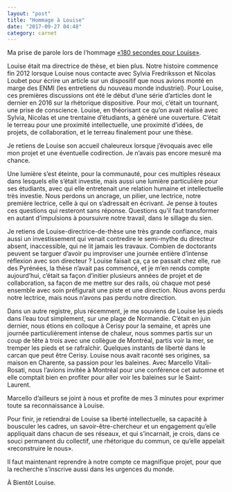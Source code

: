 ```yaml
---
layout: "post"
title: "Hommage à Louise"
date: "2017-09-27 04:48"
category: carnet
---
```


Ma prise de parole lors de l'hommage [«180 secondes pour Louise»](http://www.dicen-idf.org/180-secondes-pour-louise-ceremonie-hommage-a-louise-merzeau/).

Louise était ma directrice de thèse, et bien plus. Notre histoire commence fin 2012 lorsque Louise nous contacte avec Sylvia Fredriksson et Nicolas Loubet pour écrire un article sur un dispositif que nous avions monté en marge des ENMI (les entretiens du nouveau monde industriel). Pour Louise, ces premières discussions ont été le début d’une série d’articles dont le dernier en 2016 sur la rhétorique dispositive. Pour moi, c’était un tournant, une prise de conscience. Louise, en théorisant ce qu’on avait réalisé avec Sylvia, Nicolas et une trentaine d’étudiants, a généré une ouverture. C’était le terreau pour une proximité intellectuelle, une proximité d’idées, de projets, de collaboration, et le terreau finalement pour une thèse.

Je retiens de Louise son accueil chaleureux lorsque j’évoquais avec elle mon projet et une éventuelle codirection. Je n’avais pas encore mesuré ma chance.

Une lumière s’est éteinte, pour la communauté, pour ces multiples réseaux dans lesquels elle s’était investie, mais aussi une lumière particulière pour ses étudiants, avec qui elle entretenait une relation humaine et intellectuelle très investie. Nous perdons un ancrage, un pilier, une lectrice, notre première lectrice, celle à qui on s’adressait en écrivant. Je pense à toutes ces questions qui resteront sans réponse. Questions qu’il faut transformer en autant d’impulsions à poursuivre notre travail, dans le sillage du sien.

Je retiens de Louise-directrice-de-thèse une très grande confiance, mais aussi un investissement qui venait contredire le semi-mythe du directeur absent, inaccessible, qui ne lit jamais les travaux. Combien de doctorants peuvent se targuer d’avoir pu improviser une journée entière d’intense réflexion avec son directeur ? Louise faisait ça, ça se passait chez elle, rue des Pyrénées, la thèse n’avait pas commencé, et je m’en rends compte aujourd’hui, c’était sa façon d’initier plusieurs années de projet et de collaboration, sa façon de me mettre sur des rails, où chaque mot pesé ensemble avec soin préfigurait une piste et une direction. Nous avons perdu notre lectrice, mais nous n’avons pas perdu notre direction.

Dans un autre registre, plus récemment, je me souviens de Louise les pieds dans l’eau tout simplement, sur une plage de Normandie. C’était en juin dernier, nous étions en colloque à Cerisy pour la semaine, et après une journée particulièrement intense de chaleur, nous sommes partis sur un coup de tête à trois avec une collègue de Montréal, partis voir la mer, se tremper les pieds et se rafraîchir. Quelques instants de liberté dans le carcan que peut être Cerisy. Louise nous avait raconté ses origines, sa maison en Charente, sa passion pour les baleines. Avec Marcello Vitali-Rosati, nous l’avions invitée à Montréal pour une conférence cet automne et elle comptait bien en profiter pour aller voir les baleines sur le Saint-Laurent.

Marcello d’ailleurs se joint à nous et profite de mes 3 minutes pour exprimer toute sa reconnaissance à Louise.

Pour finir, je retiendrai de Louise sa liberté intellectuelle, sa capacité à bousculer les cadres, un savoir-être-chercheur et un engagement qu’elle appliquait dans chacun de ses réseaux, et qui s’incarnait, je crois, dans ce souci permanent du collectif, une rhétorique du commun, ce qu’elle appelait «reconstruire le nous».

Il faut maintenant reprendre à notre compte ce magnifique projet, pour que la recherche s’inscrive aussi dans les urgences du monde.

À Bientôt Louise.
